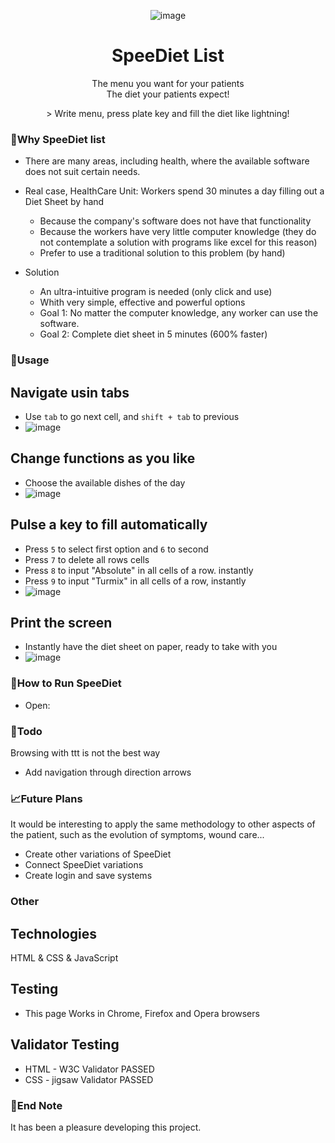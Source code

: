 <div align="center">
  
![image](https://user-images.githubusercontent.com/45402163/172282027-37ee8aca-2a30-4d38-bbc7-72a5d2375504.png)
  
</div>

<h1 align="center">SpeeDiet List</h1>

<p align="center">
  The menu you want for your patients
<br/>
  The diet your patients expect!
</p>

<div align="center">
> Write menu, press plate key and fill the diet like lightning!
</div>

### 🧐Why SpeeDiet list
* There are many areas, including health, where the available software does not suit certain needs.
* Real case, HealthCare Unit: Workers spend 30 minutes a day filling out a Diet Sheet by hand
  * Because the company's software does not have that functionality
  * Because the workers have very little computer knowledge (they do not contemplate a solution with programs like excel for this reason)
  * Prefer to use a traditional solution to this problem (by hand)

* Solution
  * An ultra-intuitive program is needed (only click and use)
  * Whith very simple, effective and powerful options
  * Goal 1: No matter the computer knowledge, any worker can use the software.
  * Goal 2: Complete diet sheet in 5 minutes (600% faster)

### 🎈Usage
## Navigate usin tabs
* Use ``tab`` to go next cell, and ``shift + tab`` to previous
* ![image](https://im3.ezgif.com/tmp/ezgif-3-7b422bed9a.gif)

## Change functions as you like
* Choose the available dishes of the day
* ![image](https://im5.ezgif.com/tmp/ezgif-5-5108fec1b9.gif)

## Pulse a key to fill automatically
* Press ``5`` to select first option and ``6`` to second
* Press ``7`` to delete all rows cells
* Press ``8`` to input "Absolute" in all cells of a row. instantly
* Press ``9`` to input "Turmix" in all cells of a row, instantly
* ![image](https://im5.ezgif.com/tmp/ezgif-5-3bb3c98142.gif)

## Print the screen
* Instantly have the diet sheet on paper, ready to take with you
* ![image](https://im5.ezgif.com/tmp/ezgif-5-0af1e47ae3.gif)

### 🚀How to Run SpeeDiet
* Open: 


### 📝Todo

Browsing with ttt is not the best way
-   Add navigation through direction arrows

### 📈Future Plans

It would be interesting to apply the same methodology to other aspects of the patient, such as the evolution of symptoms, wound care...

- Create other variations of SpeeDiet
- Connect SpeeDiet variations
- Create login and save systems

### Other
## Technologies
HTML & CSS & JavaScript

## Testing
* This page Works in Chrome, Firefox and Opera browsers

## Validator Testing
* HTML - W3C Validator PASSED
* CSS - jigsaw Validator PASSED

### 👋End Note
It has been a pleasure developing this project.
